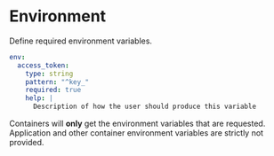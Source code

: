 # Environment

Define required environment variables.

```yaml
env:
  access_token:
    type: string
    pattern: "^key_"
    required: true
    help: |
      Description of how the user should produce this variable
```

Containers will **only** get the environment variables that are requested.
Application and other container environment variables are strictly not provided.
